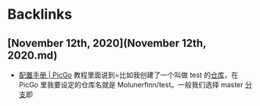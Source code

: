
# Backlinks
## [November 12th, 2020](November 12th, 2020.md)
- [配置手册 | PicGo](https://picgo.github.io/PicGo-Doc/zh/guide/config.html[github](github.md)%E5%9B%BE%E5%BA%8A) 教程里面说到=比如我创建了一个叫做 test 的[仓库](仓库.md)，在 PicGo 里我要设定的仓库名就是 Molunerfinn/test。一般我们选择 master [分支](分支.md)即

